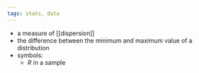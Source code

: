 ```yaml
---
tags: stats, data
---
```


- a measure of [[dispersion]]
- the difference between the minimum and maximum value of a distribution
- symbols:
	- $R$ in a sample